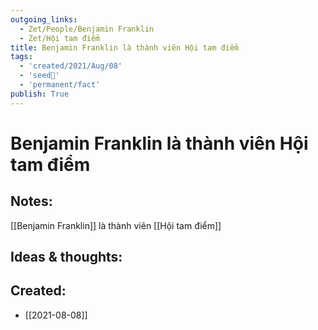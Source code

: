 ```yaml
---
outgoing_links:
  - Zet/People/Benjamin Franklin
  - Zet/Hội tam điểm
title: Benjamin Franklin là thành viên Hội tam điểm
tags:
  - 'created/2021/Aug/08'
  - 'seed🥜'
  - 'permanent/fact'
publish: True
---
```

# Benjamin Franklin là thành viên Hội tam điểm

## Notes:
[[Benjamin Franklin]] là thành viên [[Hội tam điểm]]

## Ideas & thoughts:

## Created:
- [[2021-08-08]]
